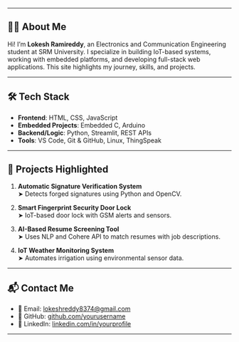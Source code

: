 
---

## 🧑‍💻 About Me

Hi! I’m **Lokesh Ramireddy**, an Electronics and Communication Engineering student at SRM University. I specialize in building IoT-based systems, working with embedded platforms, and developing full-stack web applications. This site highlights my journey, skills, and projects.

---

## 🛠️ Tech Stack

- **Frontend**: HTML, CSS, JavaScript
- **Embedded Projects**: Embedded C, Arduino
- **Backend/Logic**: Python, Streamlit, REST APIs
- **Tools**: VS Code, Git & GitHub, Linux, ThingSpeak

---

## 💼 Projects Highlighted

1. **Automatic Signature Verification System**  
   ➤ Detects forged signatures using Python and OpenCV.

2. **Smart Fingerprint Security Door Lock**  
   ➤ IoT-based door lock with GSM alerts and sensors.

3. **AI-Based Resume Screening Tool**  
   ➤ Uses NLP and Cohere API to match resumes with job descriptions.

4. **IoT Weather Monitoring System**  
   ➤ Automates irrigation using environmental sensor data.

---

## 📬 Contact Me

- 📧 Email: lokeshreddy8374@gmail.com
- 🔗 GitHub: [github.com/yourusername](https://github.com/loki2002-tech)
- 🔗 LinkedIn: [linkedin.com/in/yourprofile](www.linkedin.com/in/lokesh-ramireddy-21b102287)

---

